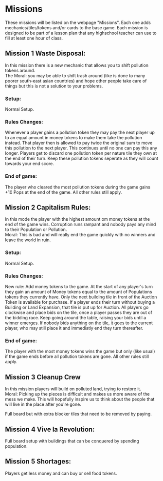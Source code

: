 # Missions
These missions will be listed on the webpage "Missions". 
Each one adds mechanics/tiles/tokens and/or cards to the base game.
Each mission is designed to be part of a lesson plan that any highschool teacher can use to fill at least one hour of class.

## Mission 1 Waste Disposal:
In this mission there is a new mechanic that allows you to shift pollution tokens around.\
The Moral: you may be able to shift trash around (like is done to many poorer south-east asian countries) and hope other people take care of things but this is not a solution to your problems.

### Setup:
Normal Setup.

### Rules Changes:
Whenever a player gains a pollution token they may pay the next player up to an equal amount in money tokens to make them take the pollution instead. 
That player then is allowed to pay twice the original sum to move this pollution to the next player. This continues until no one can pay this any longer.
Players get to discard one pollution token per nature tile they own at the end of their turn. Keep these pollution tokens seperate as they will count towards your end score.

### End of game:
The player who cleared the most pollution tokens during the game gains +10 Pops at the end of the game.
All other rules still apply. 


## Mission 2 Capitalism Rules:
In this mode the player with the highest amount om money tokens at the end of the game wins. Corruption runs rampant and nobody pays any mind to their Population or Pollution.\
Moral: This is bad and will really end the game quickly with no winners and leave the world in ruin.

### Setup:
Normal Setup.

### Rules Changes:
New rule:
Add money tokens to the game.
At the start of any player's turn they gain an amount of Money tokens equal to the amount of Populations tokens they currently have.
Only the next building tile in front of the Auction Token is available for purchase. 
If a player ends their turn without buying a Building or Land Expansion, that tile is put up for Auction.
All players go clockwise and place bids on the tile, once a player passes they are out of the bidding race. 
Keep going around the table, raising your bids until a winner emerges. 
If nobody bids anything on the tile, it goes to the current player, who may still place it and immediatly end they turn thereafter.

### End of game:
The player with the most money tokens wins the game but only (like usual) if the game ends before all pollution tokens are gone.
All other rules still apply. 


## Mission 3 Cleanup Crew
In this mission players will build on polluted land, trying to restore it.\
Moral: Picking up the pieces is difficult and makes us more aware of the mess we make. This will hopefully inspire us to think about the people that will live in the place after you're gone.


Full board but with extra blocker tiles that need to be removed by paying.

## Mission 4 Vive la Revolution:
Full board setup with buildings that can be conquered by spending population.

## Mission 5 Shortages:
Players get less money and can buy or sell food tokens. 


